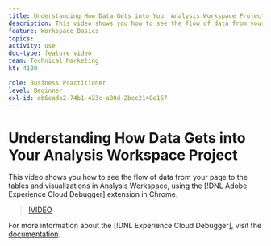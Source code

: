 ```yaml
---
title: Understanding How Data Gets into Your Analysis Workspace Project
description: This video shows you how to see the flow of data from your page to the tables and visualizations in Analysis Workspace, using the Adobe Experience Cloud Debugger extension in Chrome.
feature: Workspace Basics
topics: 
activity: use
doc-type: feature video
team: Technical Marketing
kt: 4109

role: Business Practitioner
level: Beginner
exl-id: eb6eada2-74b1-423c-a80d-2bcc2148e167
---
```

# Understanding How Data Gets into Your Analysis Workspace Project

This video shows you how to see the flow of data from your page to the tables and visualizations in Analysis Workspace, using the [!DNL Adobe Experience Cloud Debugger] extension in Chrome.

>[!VIDEO](https://video.tv.adobe.com/v/31072/?quality=12)

For more information about the [!DNL Experience Cloud Debugger], visit the [documentation](https://docs.adobe.com/content/help/en/debugger/using/experience-cloud-debugger.html).
